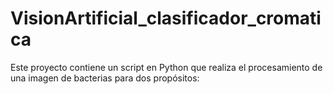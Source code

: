 # VisionArtificial_clasificador_cromatica
Este proyecto contiene un script en Python que realiza el procesamiento de una imagen de bacterias para dos propósitos:

